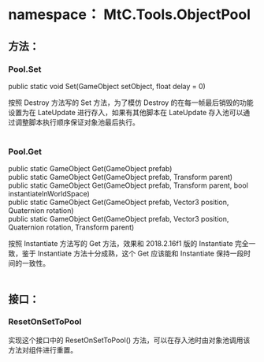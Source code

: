 # namespace： MtC.Tools.ObjectPool

## 方法：
### Pool.Set
public static void Set(GameObject setObject, float delay = 0)</br>

按照 Destroy 方法写的 Set 方法，为了模仿 Destroy 的在每一帧最后销毁的功能设置为在 LateUpdate 进行存入，如果有其他脚本在 LateUpdate 存入池可以通过调整脚本执行顺序保证对象池最后执行。</br>
</br>
### Pool.Get
public static GameObject Get(GameObject prefab)</br>
public static GameObject Get(GameObject prefab, Transform parent)</br>
public static GameObject Get(GameObject prefab, Transform parent, bool instantiateInWorldSpace)</br>
public static GameObject Get(GameObject prefab, Vector3 position, Quaternion rotation)</br>
public static GameObject Get(GameObject prefab, Vector3 position, Quaternion rotation, Transform parent)</br>

按照 Instantiate 方法写的 Get 方法，效果和 2018.2.16f1 版的 Instantiate 完全一致，鉴于 Instantiate 方法十分成熟，这个 Get 应该能和 Instantiate 保持一段时间的一致性。</br>
</br>

## 接口：
### ResetOnSetToPool
实现这个接口中的 ResetOnSetToPool() 方法，可以在存入池时由对象池调用该方法对组件进行重置。
